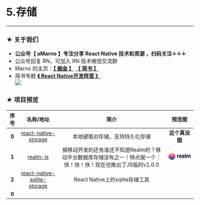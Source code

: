 # 5.存储

*****

### ★ 关于我们

- **公众号【 aMarno 】专注分享 React Native 技术和资源 ，扫码关注↓↓↓**
- 公众号回复 RN，可加入 RN 技术微信交流群
- Marno 的主页：**[【 掘金 】](https://gold.xitu.io/user/56c1c513c24aa800534e85f3)** **[【 简书 】](http://www.jianshu.com/u/174a09ba6c25)**
- 简书专题 **[《 React Native开发阵营 》](http://www.jianshu.com/c/b4ce1d706d1f)**
</br>![](https://github.com/MarnoDev/react-native-open-project/blob/master/res/QR.jpg)

### ★ 项目预览
|序号|名称/地址|简介|预览图|
|:---:|:---:|:---:|:---:|
|**0**|[react-native-storage](https://github.com/sunnylqm/react-native-storage)|本地键值对存储，支持持久化存储|**这个真没图**|
|**1**|[realm-js](https://github.com/realm/realm-js)|搞移动开发的还有谁还不知道Realm的？移动平台数据库存储没有之一！特点就一个：快！快！快！现在也推出了JS版的v1.0.0|![](https://github.com/realm/realm-js/raw/master/logo.png)|
|**2**|[react-native-sqlite-storage](https://github.com/andpor/react-native-sqlite-storage)|React Native上的sqlite存储工具|![]()|
|**0**|[]()||![]()|
